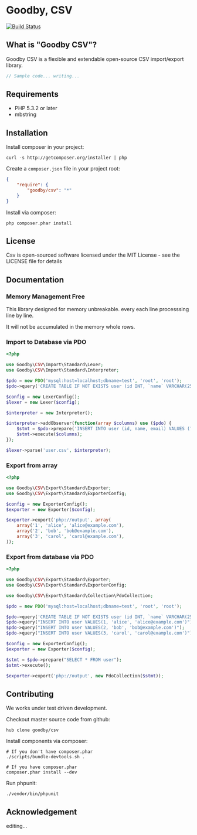 # Goodby, CSV

[![Build Status](https://secure.travis-ci.org/goodby/csv.png?branch=master)](https://travis-ci.org/goodby/csv)

## What is "Goodby CSV"?

Goodby CSV is a flexible and extendable open-source CSV import/export library.

```php
// Sample code... writing...
```

## Requirements

* PHP 5.3.2 or later
* mbstring

## Installation

Install composer in your project:

```
curl -s http://getcomposer.org/installer | php
```

Create a `composer.json` file in your project root:

```json
{
    "require": {
        "goodby/csv": "*"
    }
}
```

Install via composer:

```
php composer.phar install
```

## License

Csv is open-sourced software licensed under the MIT License - see the LICENSE file for details

## Documentation

### Memory Management Free

This library designed for memory unbreakable.
every each line processsing line by line.

It will not be accumulated in the memory whole rows.

### Import to Database via PDO

```php
<?php

use Goodby\CSV\Import\Standard\Lexer;
use Goodby\CSV\Import\Standard\Interpreter;

$pdo = new PDO('mysql:host=localhost;dbname=test', 'root', 'root');
$pdo->query('CREATE TABLE IF NOT EXISTS user (id INT, `name` VARCHAR(255), email VARCHAR(255))');

$config = new LexerConfig();
$lexer = new Lexer($config);

$interpreter = new Interpreter();

$interpreter->addObserver(function(array $columns) use ($pdo) {
    $stmt = $pdo->prepare('INSERT INTO user (id, name, email) VALUES (?, ?, ?)');
    $stmt->execute($columns);
});

$lexer->parse('user.csv', $interpreter);

```

### Export from array

```php
<?php

use Goodby\CSV\Export\Standard\Exporter;
use Goodby\CSV\Export\Standard\ExporterConfig;

$config = new ExporterConfig();
$exporter = new Exporter($config);

$exporter->export('php://output', array(
    array('1', 'alice', 'alice@example.com'),
    array('2', 'bob', 'bob@example.com'),
    array('3', 'carol', 'carol@example.com'),
));
```


### Export from database via PDO

```php
<?php

use Goodby\CSV\Export\Standard\Exporter;
use Goodby\CSV\Export\Standard\ExporterConfig;

use Goodby\CSV\Export\Standard\Collection\PdoCollection;

$pdo = new PDO('mysql:host=localhost;dbname=test', 'root', 'root');

$pdo->query('CREATE TABLE IF NOT EXISTS user (id INT, `name` VARCHAR(255), email VARCHAR(255))');
$pdo->query("INSERT INTO user VALUES(1, 'alice', 'alice@example.com')");
$pdo->query("INSERT INTO user VALUES(2, 'bob', 'bob@example.com')");
$pdo->query("INSERT INTO user VALUES(3, 'carol', 'carol@example.com')");

$config = new ExporterConfig();
$exporter = new Exporter($config);

$stmt = $pdo->prepare("SELECT * FROM user");
$stmt->execute();

$exporter->export('php://output', new PdoCollection($stmt));
```


## Contributing

We works under test driven development.

Checkout master source code from github:

```
hub clone goodby/csv
```

Install components via composer:

```
# If you don't have composer.phar
./scripts/bundle-devtools.sh .

# If you have composer.phar
composer.phar install --dev
```

Run phpunit:

```
./vendor/bin/phpunit
```

## Acknowledgement

editing...
